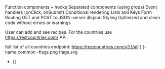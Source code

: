 

Function components + hooks
Separated components (using props)
Event handlers (onClick, onSubmit)
Conditional rendering
Lists and Keys
Form
Routing
GET and POST to JSON-server db.json
Styling
Optimized and clean code without errors or warnings 

User can add and see recipes. For the countries use https://restcountries.com/ API.

full list of all countries endpoint: https://restcountries.com/v3.1/all
[ {-name.common
-flags.png
flags.svg
 - }]